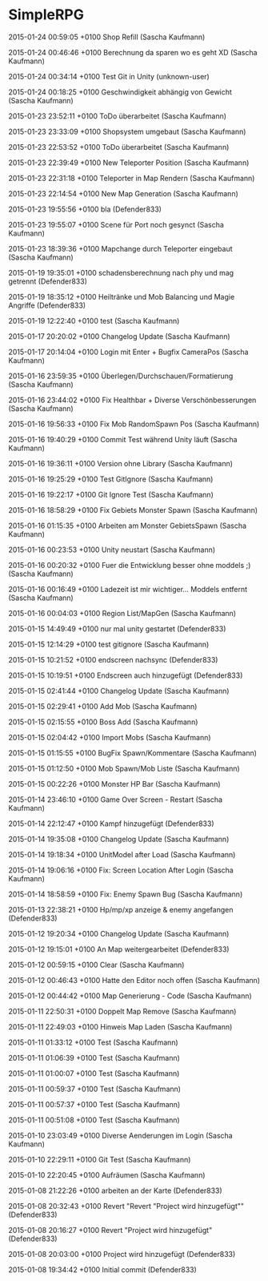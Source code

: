 SimpleRPG 
========= 
 
 
2015-01-24 00:59:05 +0100 Shop Refill (Sascha Kaufmann)

2015-01-24 00:46:46 +0100 Berechnung da sparen wo es geht XD (Sascha Kaufmann)

2015-01-24 00:34:14 +0100 Test Git in Unity (unknown-user)

2015-01-24 00:18:25 +0100 Geschwindigkeit abhängig von Gewicht (Sascha Kaufmann)

2015-01-23 23:52:11 +0100 ToDo überarbeitet (Sascha Kaufmann)

2015-01-23 23:33:09 +0100 Shopsystem umgebaut (Sascha Kaufmann)

2015-01-23 22:53:52 +0100 ToDo überarbeitet (Sascha Kaufmann)

2015-01-23 22:39:49 +0100 New Teleporter Position (Sascha Kaufmann)

2015-01-23 22:31:18 +0100 Teleporter in Map Rendern (Sascha Kaufmann)

2015-01-23 22:14:54 +0100 New Map Generation (Sascha Kaufmann)

2015-01-23 19:55:56 +0100 bla (Defender833)

2015-01-23 19:55:07 +0100 Scene für Port noch gesynct (Sascha Kaufmann)

2015-01-23 18:39:36 +0100 Mapchange durch Teleporter eingebaut (Sascha Kaufmann)

2015-01-19 19:35:01 +0100 schadensberechnung nach phy und mag getrennt (Defender833)

2015-01-19 18:35:12 +0100 Heiltränke und Mob Balancing und Magie Angriffe (Defender833)

2015-01-19 12:22:40 +0100 test (Sascha Kaufmann)

2015-01-17 20:20:02 +0100 Changelog Update (Sascha Kaufmann)

2015-01-17 20:14:04 +0100 Login mit Enter + Bugfix CameraPos (Sascha Kaufmann)

2015-01-16 23:59:35 +0100 Überlegen/Durchschauen/Formatierung (Sascha Kaufmann)

2015-01-16 23:44:02 +0100 Fix Healthbar + Diverse Verschönbesserungen (Sascha Kaufmann)

2015-01-16 19:56:33 +0100 Fix Mob RandomSpawn Pos (Sascha Kaufmann)

2015-01-16 19:40:29 +0100 Commit Test während Unity läuft (Sascha Kaufmann)

2015-01-16 19:36:11 +0100 Version ohne Library (Sascha Kaufmann)

2015-01-16 19:25:29 +0100 Test GitIgnore (Sascha Kaufmann)

2015-01-16 19:22:17 +0100 Git Ignore Test (Sascha Kaufmann)

2015-01-16 18:58:29 +0100 Fix Gebiets Monster Spawn (Sascha Kaufmann)

2015-01-16 01:15:35 +0100 Arbeiten am Monster GebietsSpawn (Sascha Kaufmann)

2015-01-16 00:23:53 +0100 Unity neustart (Sascha Kaufmann)

2015-01-16 00:20:32 +0100 Fuer die Entwicklung besser ohne moddels ;) (Sascha Kaufmann)

2015-01-16 00:16:49 +0100 Ladezeit ist mir wichtiger...  Moddels entfernt (Sascha Kaufmann)

2015-01-16 00:04:03 +0100 Region List/MapGen (Sascha Kaufmann)

2015-01-15 14:49:49 +0100 nur mal unity gestartet (Defender833)

2015-01-15 12:14:29 +0100 test gitignore (Sascha Kaufmann)

2015-01-15 10:21:52 +0100 endscreen nachsync (Defender833)

2015-01-15 10:19:51 +0100 Endscreen auch hinzugefügt (Defender833)

2015-01-15 02:41:44 +0100 Changelog Update (Sascha Kaufmann)

2015-01-15 02:29:41 +0100 Add Mob (Sascha Kaufmann)

2015-01-15 02:15:55 +0100 Boss Add (Sascha Kaufmann)

2015-01-15 02:04:42 +0100 Import Mobs (Sascha Kaufmann)

2015-01-15 01:15:55 +0100 BugFix Spawn/Kommentare (Sascha Kaufmann)

2015-01-15 01:12:50 +0100 Mob Spawn/Mob Liste (Sascha Kaufmann)

2015-01-15 00:22:26 +0100 Monster HP Bar (Sascha Kaufmann)

2015-01-14 23:46:10 +0100 Game Over Screen - Restart (Sascha Kaufmann)

2015-01-14 22:12:47 +0100 Kampf hinzugefügt (Defender833)

2015-01-14 19:35:08 +0100 Changelog Update (Sascha Kaufmann)

2015-01-14 19:18:34 +0100 UnitModel after Load (Sascha Kaufmann)

2015-01-14 19:06:16 +0100 Fix: Screen Location After Login (Sascha Kaufmann)

2015-01-14 18:58:59 +0100 Fix: Enemy Spawn Bug (Sascha Kaufmann)

2015-01-13 22:38:21 +0100 Hp/mp/xp anzeige & enemy angefangen (Defender833)

2015-01-12 19:20:34 +0100 Changelog Update (Sascha Kaufmann)

2015-01-12 19:15:01 +0100 An Map weitergearbeitet (Defender833)

2015-01-12 00:59:15 +0100 Clear (Sascha Kaufmann)

2015-01-12 00:46:43 +0100 Hatte den Editor noch offen (Sascha Kaufmann)

2015-01-12 00:44:42 +0100 Map Generierung - Code (Sascha Kaufmann)

2015-01-11 22:50:31 +0100 Doppelt Map Remove (Sascha Kaufmann)

2015-01-11 22:49:03 +0100 Hinweis Map Laden (Sascha Kaufmann)

2015-01-11 01:33:12 +0100 Test (Sascha Kaufmann)

2015-01-11 01:06:39 +0100 Test (Sascha Kaufmann)

2015-01-11 01:00:07 +0100 Test (Sascha Kaufmann)

2015-01-11 00:59:37 +0100 Test (Sascha Kaufmann)

2015-01-11 00:57:37 +0100 Test (Sascha Kaufmann)

2015-01-11 00:51:08 +0100 Test (Sascha Kaufmann)

2015-01-10 23:03:49 +0100 Diverse Aenderungen im Login (Sascha Kaufmann)

2015-01-10 22:29:11 +0100 Git Test (Sascha Kaufmann)

2015-01-10 22:20:45 +0100 Aufräumen (Sascha Kaufmann)

2015-01-08 21:22:26 +0100 arbeiten an der Karte (Defender833)

2015-01-08 20:32:43 +0100 Revert "Revert "Project wird hinzugefügt"" (Defender833)

2015-01-08 20:16:27 +0100 Revert "Project wird hinzugefügt" (Defender833)

2015-01-08 20:03:00 +0100 Project wird hinzugefügt (Defender833)

2015-01-08 19:34:42 +0100 Initial commit (Defender833)
